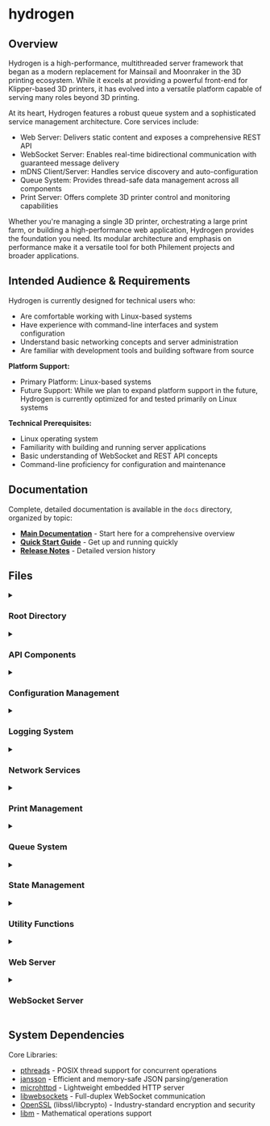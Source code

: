 # hydrogen

## Overview

Hydrogen is a high-performance, multithreaded server framework that began as a modern replacement for Mainsail and Moonraker in the 3D printing ecosystem. While it excels at providing a powerful front-end for Klipper-based 3D printers, it has evolved into a versatile platform capable of serving many roles beyond 3D printing.

At its heart, Hydrogen features a robust queue system and a sophisticated service management architecture. Core services include:

- Web Server: Delivers static content and exposes a comprehensive REST API
- WebSocket Server: Enables real-time bidirectional communication with guaranteed message delivery
- mDNS Client/Server: Handles service discovery and auto-configuration
- Queue System: Provides thread-safe data management across all components
- Print Server: Offers complete 3D printer control and monitoring capabilities

Whether you're managing a single 3D printer, orchestrating a large print farm, or building a high-performance web application, Hydrogen provides the foundation you need. Its modular architecture and emphasis on performance make it a versatile tool for both Philement projects and broader applications.

## Intended Audience & Requirements

Hydrogen is currently designed for technical users who:

- Are comfortable working with Linux-based systems
- Have experience with command-line interfaces and system configuration
- Understand basic networking concepts and server administration
- Are familiar with development tools and building software from source

**Platform Support:**

- Primary Platform: Linux-based systems
- Future Support: While we plan to expand platform support in the future, Hydrogen is currently optimized for and tested primarily on Linux systems

**Technical Prerequisites:**

- Linux operating system
- Familiarity with building and running server applications
- Basic understanding of WebSocket and REST API concepts
- Command-line proficiency for configuration and maintenance

## Documentation

Complete, detailed documentation is available in the `docs` directory, organized by topic:

- [**Main Documentation**](docs/README.md) - Start here for a comprehensive overview 
- [**Quick Start Guide**](docs/guides/quick-start.md) - Get up and running quickly
- [**Release Notes**](docs/release_notes.md) - Detailed version history

## Files

<details>
<summary><h3>Root Directory</h3></summary>

- `hydrogen.json` Configuration file for the Hydrogen server
- `Makefile` Build instructions for compiling the Hydrogen program
- `src/hydrogen.c` Main entry point and core system initialization
</details>
<details>
<summary><h3>API Components</h3></summary>

Located in `src/api/`:

- `system/system_service.c` System service implementation
- `system/system_service.h` System service interface
</details>
<details>
<summary><h3>Configuration Management</h3></summary>

Located in `src/config/`:

- `configuration.c` Handles loading and managing configuration settings
- `configuration.h` Defines configuration-related structures and constants
- `keys.c` Implements cryptographic key generation and management
- `keys.h` Header file for cryptographic operations
</details>
<details>
<summary><h3>Logging System</h3></summary>

Located in `src/logging/`:

- `logging.c` Core logging system implementation
- `logging.h` Logging interface and configuration
- `log_queue_manager.c` Thread-safe log message queue handler
- `log_queue_manager.h` Log queue management interface
</details>
<details>
<summary><h3>Network Services</h3></summary>

Located in `src/mdns/`:

- `mdns_server.h` Service discovery interface definitions
- `mdns_linux.c` Linux-specific mDNS implementation

Located in `src/network/`:

- `network.h` Network interface abstractions
- `network_linux.c` Linux network stack implementation
</details>
<details>
<summary><h3>Print Management</h3></summary>

Located in `src/print/`:

- `beryllium.c` Implements G-code analysis functionality
- `beryllium.h` Header file for G-code analysis declarations
- `print_queue_manager.c` 3D print job scheduling and management
- `print_queue_manager.h` Print queue interface
</details>
<details>
<summary><h3>Queue System</h3></summary>

Located in `src/queue/`:

- `queue.c` Generic thread-safe queue implementation
- `queue.h` Queue data structure interface
</details>
<details>
<summary><h3>State Management</h3></summary>

Located in `src/state/`:

- `shutdown.c` Graceful system shutdown coordination
- `shutdown.h` Shutdown procedure definitions
- `startup.c` System initialization and service startup
- `startup.h` Startup sequence definitions
- `state.c` Global state management implementation
- `state.h` State tracking interface
</details>
<details>
<summary><h3>Utility Functions</h3></summary>

Located in `src/utils/`:

- `utils.c` Common utility functions
- `utils.h` Utility function declarations
- `utils_logging.c` Extended logging utilities
- `utils_logging.h` Logging utility interfaces
- `utils_queue.c` Queue manipulation utilities
- `utils_queue.h` Queue utility interfaces
- `utils_status.c` Status reporting utilities
- `utils_status.h` Status utility interfaces
- `utils_threads.c` Thread management utilities
- `utils_threads.h` Threading utility interfaces
- `utils_time.c` Time handling utilities
- `utils_time.h` Time utility interfaces
</details>
<details>
<summary><h3>Web Server</h3></summary>

Located in `src/webserver/`:

- `web_server_core.c` Core HTTP server implementation
- `web_server_core.h` HTTP server interface
- `web_server_print.h` 3D printing endpoint definitions
- `web_server_request.c` HTTP request handling
- `web_server_request.h` Request processing interface
- `web_server_upload.c` File upload handling
- `web_server_upload.h` Upload processing interface
</details>
<details>
<summary><h3>WebSocket Server</h3></summary>

Located in `src/websocket/`:

- `websocket_server.c` WebSocket server core implementation
- `websocket_server.h` WebSocket server public interface
- `websocket_server_internal.h` Internal WebSocket definitions
- `websocket_server_auth.c` WebSocket authentication system
- `websocket_server_connection.c` Connection lifecycle handler
- `websocket_server_context.c` Server context management
- `websocket_server_dispatch.c` Message routing system
- `websocket_server_message.c` Message processing engine
- `websocket_server_status.c` Status reporting implementation
</details>

## System Dependencies

Core Libraries:

- [pthreads](https://pubs.opengroup.org/onlinepubs/7908799/xsh/pthread.h.html) - POSIX thread support for concurrent operations
- [jansson](https://github.com/akheron/jansson) - Efficient and memory-safe JSON parsing/generation
- [microhttpd](https://www.gnu.org/software/libmicrohttpd/) - Lightweight embedded HTTP server
- [libwebsockets](https://github.com/warmcat/libwebsockets) - Full-duplex WebSocket communication
- [OpenSSL](https://www.openssl.org/) (libssl/libcrypto) - Industry-standard encryption and security
- [libm](https://www.gnu.org/software/libc/manual/html_node/Mathematics.html) - Mathematical operations support
